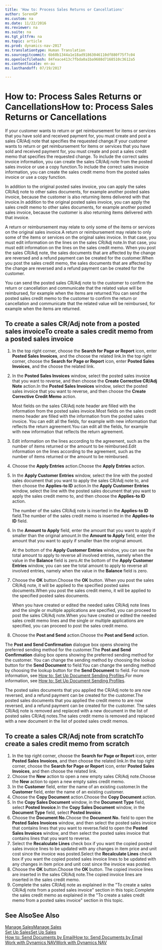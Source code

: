 ```yaml
---
title: 'How to: Process Sales Returns or Cancellations'
author: SorenGP
ms.custom: na
ms.date: 11/22/2016
ms.reviewer: na
ms.suite: na
ms.tgt_pltfrm: na
ms.topic: article
ms.prod: dynamics-nav-2017
ms.translationtype: Human Translation
ms.sourcegitcommit: 6b60b1344a1e18ad91863046110df880f75f7c04
ms.openlocfilehash: 84feace413c7fbda0a1ba9688d7168510c3612a5
ms.contentlocale: en-au
ms.lasthandoff: 07/19/2017

---
```


# <a name="how-to-process-sales-returns-or-cancellations"></a><span data-ttu-id="b968d-102">How to: Process Sales Returns or Cancellations</span><span class="sxs-lookup"><span data-stu-id="b968d-102">How to: Process Sales Returns or Cancellations</span></span>
<span data-ttu-id="b968d-103">If your customer wants to return or get reimbursement for items or services that you have sold and received payment for, you must create and post a sales CR/Adj note that specifies the requested change.</span><span class="sxs-lookup"><span data-stu-id="b968d-103">If your customer wants to return or get reimbursement for items or services that you have sold and received payment for, you must create and post a sales credit memo that specifies the requested change.</span></span> <span data-ttu-id="b968d-104">To include the correct sales invoice information, you can create the sales CR/Adj note from the posted sales invoice or use a copy function.</span><span class="sxs-lookup"><span data-stu-id="b968d-104">To include the correct sales invoice information, you can create the sales credit memo from the posted sales invoice or use a copy function.</span></span>

<span data-ttu-id="b968d-105">In addition to the original posted sales invoice, you can apply the sales CR/Adj note to other sales documents, for example another posted sales invoice, because the customer is also returning items delivered with that invoice.</span><span class="sxs-lookup"><span data-stu-id="b968d-105">In addition to the original posted sales invoice, you can apply the sales credit memo to other sales documents, for example another posted sales invoice, because the customer is also returning items delivered with that invoice.</span></span>

<span data-ttu-id="b968d-106">A return or reimbursement may relate to only some of the items or services on the original sales invoice.</span><span class="sxs-lookup"><span data-stu-id="b968d-106">A return or reimbursement may relate to only some of the items or services on the original sales invoice.</span></span> <span data-ttu-id="b968d-107">In that case, you must edit information on the lines on the sales CR/Adj note.</span><span class="sxs-lookup"><span data-stu-id="b968d-107">In that case, you must edit information on the lines on the sales credit memo.</span></span> <span data-ttu-id="b968d-108">When you post the sales CR/Adj note, the sales documents that are affected by the change are reversed and a refund payment can be created for the customer.</span><span class="sxs-lookup"><span data-stu-id="b968d-108">When you post the sales credit memo, the sales documents that are affected by the change are reversed and a refund payment can be created for the customer.</span></span>

<span data-ttu-id="b968d-109">You can send the posted sales CR/Adj note to the customer to confirm the return or cancellation and communicate that the related value will be reimbursed, for example when the items are returned.</span><span class="sxs-lookup"><span data-stu-id="b968d-109">You can send the posted sales credit memo to the customer to confirm the return or cancellation and communicate that the related value will be reimbursed, for example when the items are returned.</span></span>

## <a name="to-create-a-sales-credit-memo-from-a-posted-sales-invoice"></a><span data-ttu-id="b968d-110">To create a sales CR/Adj note from a posted sales invoice</span><span class="sxs-lookup"><span data-stu-id="b968d-110">To create a sales credit memo from a posted sales invoice</span></span>
1. <span data-ttu-id="b968d-111">In the top right corner, choose the **Search for Page or Report** icon, enter **Posted Sales Invoices**, and the choose the related link.</span><span class="sxs-lookup"><span data-stu-id="b968d-111">In the top right corner, choose the **Search for Page or Report** icon, enter **Posted Sales Invoices**, and the choose the related link.</span></span>  
2. <span data-ttu-id="b968d-112">In the **Posted Sales Invoices** window, select the posted sales invoice that you want to reverse, and then choose the **Create Corrective CR/Adj Note** action.</span><span class="sxs-lookup"><span data-stu-id="b968d-112">In the **Posted Sales Invoices** window, select the posted sales invoice that you want to reverse, and then choose the **Create Corrective Credit Memo** action.</span></span>

    <span data-ttu-id="b968d-113">Most fields on the sales CR/Adj note header are filled with the information from the posted sales invoice.</span><span class="sxs-lookup"><span data-stu-id="b968d-113">Most fields on the sales credit memo header are filled with the information from the posted sales invoice.</span></span> <span data-ttu-id="b968d-114">You can edit all the fields, for example with new information that reflects the return agreement.</span><span class="sxs-lookup"><span data-stu-id="b968d-114">You can edit all the fields, for example with new information that reflects the return agreement.</span></span>
3. <span data-ttu-id="b968d-115">Edit information on the lines according to the agreement, such as the number of items returned or the amount to be reimbursed.</span><span class="sxs-lookup"><span data-stu-id="b968d-115">Edit information on the lines according to the agreement, such as the number of items returned or the amount to be reimbursed.</span></span>
4. <span data-ttu-id="b968d-116">Choose the **Apply Entries** action.</span><span class="sxs-lookup"><span data-stu-id="b968d-116">Choose the **Apply Entries** action.</span></span>
5. <span data-ttu-id="b968d-117">In the **Apply Customer Entries** window, select the line with the posted sales document that you want to apply the sales CR/Adj note to, and then choose the **Applies-to ID** action.</span><span class="sxs-lookup"><span data-stu-id="b968d-117">In the **Apply Customer Entries** window, select the line with the posted sales document that you want to apply the sales credit memo to, and then choose the **Applies-to ID** action.</span></span>

    <span data-ttu-id="b968d-118">The number of the sales CR/Adj note is inserted in the **Applies-to ID** field.</span><span class="sxs-lookup"><span data-stu-id="b968d-118">The number of the sales credit memo is inserted in the **Applies-to ID** field.</span></span>  
6. <span data-ttu-id="b968d-119">In the **Amount to Apply** field, enter the amount that you want to apply if smaller than the original amount.</span><span class="sxs-lookup"><span data-stu-id="b968d-119">In the **Amount to Apply** field, enter the amount that you want to apply if smaller than the original amount.</span></span>

    <span data-ttu-id="b968d-120">At the bottom of the **Apply Customer Entries** window, you can see the total amount to apply to reverse all involved entries, namely when the value in the **Balance** field is zero.</span><span class="sxs-lookup"><span data-stu-id="b968d-120">At the bottom of the **Apply Customer Entries** window, you can see the total amount to apply to reverse all involved entries, namely when the value in the **Balance** field is zero.</span></span>  
7. <span data-ttu-id="b968d-121">Choose the **OK** button.</span><span class="sxs-lookup"><span data-stu-id="b968d-121">Choose the **OK** button.</span></span> <span data-ttu-id="b968d-122">When you post the sales CR/Adj note, it will be applied to the specified posted sales documents.</span><span class="sxs-lookup"><span data-stu-id="b968d-122">When you post the sales credit memo, it will be applied to the specified posted sales documents.</span></span>

    <span data-ttu-id="b968d-123">When you have created or edited the needed sales CR/Adj note lines and the single or multiple applications are specified, you can proceed to post the sales CR/Adj note.</span><span class="sxs-lookup"><span data-stu-id="b968d-123">When you have created or edited the needed sales credit memo lines and the single or multiple applications are specified, you can proceed to post the sales credit memo.</span></span>
8. <span data-ttu-id="b968d-124">Choose the **Post and Send** action.</span><span class="sxs-lookup"><span data-stu-id="b968d-124">Choose the **Post and Send** action.</span></span>

<span data-ttu-id="b968d-125">The **Post and Send Confirmation** dialogue box opens showing the preferred sending method for the customer.</span><span class="sxs-lookup"><span data-stu-id="b968d-125">The **Post and Send Confirmation** dialog box opens showing the preferred sending method for the customer.</span></span> <span data-ttu-id="b968d-126">You can change the sending method by choosing the lookup button for the **Send Document** to field.</span><span class="sxs-lookup"><span data-stu-id="b968d-126">You can change the sending method by choosing the lookup button for the **Send Document** to field.</span></span> <span data-ttu-id="b968d-127">For more information, see [How to: Set Up Document Sending Profiles](sales-how-setup-document-send-profiles.md).</span><span class="sxs-lookup"><span data-stu-id="b968d-127">For more information, see [How to: Set Up Document Sending Profiles](sales-how-setup-document-send-profiles.md).</span></span>

<span data-ttu-id="b968d-128">The posted sales documents that you applied the CR/Adj note to are now reversed, and a refund payment can be created for the customer.</span><span class="sxs-lookup"><span data-stu-id="b968d-128">The posted sales documents that you applied the credit memo to are now reversed, and a refund payment can be created for the customer.</span></span> <span data-ttu-id="b968d-129">The sales CR/Adj note is removed and replaced with a new document in the list of posted sales CR/Adj notes.</span><span class="sxs-lookup"><span data-stu-id="b968d-129">The sales credit memo is removed and replaced with a new document in the list of posted sales credit memos.</span></span>

## <a name="to-create-a-sales-credit-memo-from-scratch"></a><span data-ttu-id="b968d-130">To create a sales CR/Adj note from scratch</span><span class="sxs-lookup"><span data-stu-id="b968d-130">To create a sales credit memo from scratch</span></span>
1. <span data-ttu-id="b968d-131">In the top right corner, choose the **Search for Page or Report** icon, enter **Posted Sales Invoices**, and then choose the related link.</span><span class="sxs-lookup"><span data-stu-id="b968d-131">In the top right corner, choose the **Search for Page or Report** icon, enter **Posted Sales Invoices**, and then choose the related link.</span></span>
2. <span data-ttu-id="b968d-132">Choose the **New** action to open a new empty sales CR/Adj note.</span><span class="sxs-lookup"><span data-stu-id="b968d-132">Choose the **New** action to open a new empty sales credit memo.</span></span>
3. <span data-ttu-id="b968d-133">In the **Customer** field, enter the name of an existing customer.</span><span class="sxs-lookup"><span data-stu-id="b968d-133">In the **Customer** field, enter the name of an existing customer.</span></span>
4. <span data-ttu-id="b968d-134">Choose the **Copy Document** action.</span><span class="sxs-lookup"><span data-stu-id="b968d-134">Choose the **Copy Document** action.</span></span>
5. <span data-ttu-id="b968d-135">In the **Copy Sales Document** window, in the **Document Type** field, select **Posted Invoice**.</span><span class="sxs-lookup"><span data-stu-id="b968d-135">In the **Copy Sales Document** window, in the **Document Type** field, select **Posted Invoice**.</span></span>
6. <span data-ttu-id="b968d-136">Choose the **Document No.**</span><span class="sxs-lookup"><span data-stu-id="b968d-136">Choose the **Document No.**</span></span> <span data-ttu-id="b968d-137">field to open the **Posted Sales Invoices** window, and then select the posted sales invoice that contains lines that you want to reverse.</span><span class="sxs-lookup"><span data-stu-id="b968d-137">field to open the **Posted Sales Invoices** window, and then select the posted sales invoice that contains lines that you want to reverse.</span></span>
7. <span data-ttu-id="b968d-138">Select the **Recalculate Lines** check box if you want the copied posted sales invoice lines to be updated with any changes in item price and unit cost since the invoice was posted.</span><span class="sxs-lookup"><span data-stu-id="b968d-138">Select the **Recalculate Lines** check box if you want the copied posted sales invoice lines to be updated with any changes in item price and unit cost since the invoice was posted.</span></span>
8. <span data-ttu-id="b968d-139">Choose the **OK** button.</span><span class="sxs-lookup"><span data-stu-id="b968d-139">Choose the **OK** button.</span></span> <span data-ttu-id="b968d-140">The copied invoice lines are inserted in the sales CR/Adj note.</span><span class="sxs-lookup"><span data-stu-id="b968d-140">The copied invoice lines are inserted in the sales credit memo.</span></span>
9. <span data-ttu-id="b968d-141">Complete the sales CR/Adj note as explained in the "To create a sales CR/Adj note from a posted sales invoice" section in this topic.</span><span class="sxs-lookup"><span data-stu-id="b968d-141">Complete the sales credit memo as explained in the "To create a sales credit memo from a posted sales invoice" section in this topic.</span></span>

## <a name="see-also"></a><span data-ttu-id="b968d-142">See Also</span><span class="sxs-lookup"><span data-stu-id="b968d-142">See Also</span></span>  
[<span data-ttu-id="b968d-143">Manage Sales</span><span class="sxs-lookup"><span data-stu-id="b968d-143">Manage Sales</span></span>](sales-manage-sales.md)  
[<span data-ttu-id="b968d-144">Set Up Sales</span><span class="sxs-lookup"><span data-stu-id="b968d-144">Set Up Sales</span></span>](sales-setup-sales.md)  
[<span data-ttu-id="b968d-145">How to: Send Documents by Email</span><span class="sxs-lookup"><span data-stu-id="b968d-145">How to: Send Documents by Email</span></span>](ui-how-send-documents-email.md)  
[<span data-ttu-id="b968d-146">Work with Dynamics NAV</span><span class="sxs-lookup"><span data-stu-id="b968d-146">Work with Dynamics NAV</span></span>](ui-work-product.md)

